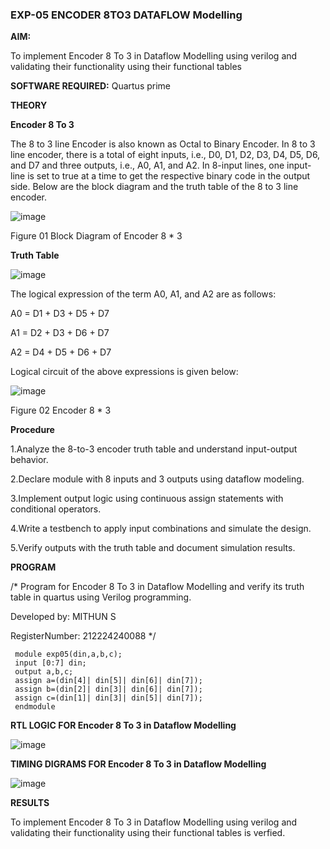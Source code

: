 ### EXP-05 ENCODER 8TO3 DATAFLOW Modelling

**AIM:**

To implement  Encoder 8 To 3 in Dataflow Modelling using verilog and validating their functionality using their functional tables

**SOFTWARE REQUIRED:** Quartus prime

**THEORY**

**Encoder 8 To 3**

The 8 to 3 line Encoder is also known as Octal to Binary Encoder. In 8 to 3 line encoder, there is a total of eight inputs, i.e., D0, D1, D2, D3, D4, D5, D6, and D7 and three outputs, i.e., A0, A1, and A2. In 8-input lines, one input-line is set to true at a time to get the respective binary code in the output side. Below are the block diagram and the truth table of the 8 to 3 line encoder.

![image](https://github.com/naavaneetha/ENCODER8TO3DATAFLOW/assets/154305477/0bc242c1-eb9e-4c47-afe5-30428470efc3)

Figure 01  Block Diagram of Encoder 8 * 3

**Truth Table**

![image](https://github.com/naavaneetha/ENCODER8TO3DATAFLOW/assets/154305477/35496b14-ae6e-4cd1-9abd-d6736b576575)

The logical expression of the term A0, A1, and A2 are as follows:

A0 = D1 + D3 + D5 + D7

A1 = D2 + D3 + D6 + D7

A2 = D4 + D5 + D6 + D7

Logical circuit of the above expressions is given below:

![image](https://github.com/naavaneetha/ENCODER8TO3DATAFLOW/assets/154305477/95acaee6-c873-4c75-89eb-ef09fb158053)

Figure 02  Encoder 8 * 3

**Procedure**

1.Analyze the 8-to-3 encoder truth table and understand input-output behavior.

2.Declare module with 8 inputs and 3 outputs using dataflow modeling.

3.Implement output logic using continuous assign statements with conditional operators.

4.Write a testbench to apply input combinations and simulate the design.

5.Verify outputs with the truth table and document simulation results.

**PROGRAM**

/* Program for Encoder 8 To 3 in Dataflow Modelling and verify its truth table in quartus using Verilog programming. 

Developed by: MITHUN S 

RegisterNumber: 212224240088
*/
```
 module exp05(din,a,b,c);
 input [0:7] din;
 output a,b,c;
 assign a=(din[4]| din[5]| din[6]| din[7]);
 assign b=(din[2]| din[3]| din[6]| din[7]);
 assign c=(din[1]| din[3]| din[5]| din[7]);
 endmodule
```
**RTL LOGIC FOR Encoder 8 To 3 in Dataflow Modelling**

![image](https://github.com/user-attachments/assets/2fc0327a-8126-4bc0-9d9c-8b251579ae85)



**TIMING DIGRAMS FOR Encoder 8 To 3 in Dataflow Modelling**

![image](https://github.com/user-attachments/assets/a418b26e-d64a-4f06-a55e-fab9a93285af)


**RESULTS**

To implement Encoder 8 To 3 in Dataflow Modelling using verilog and validating their functionality using their functional tables is verfied.




